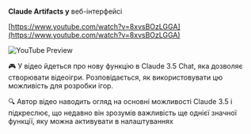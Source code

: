 <!--
date: 2024-07-08T23:03:45
-->

**Claude Artifacts у** веб-інтерфейсі


[https://www.youtube.com/watch?v=8xvsBOzLGGA](https://www.youtube.com/watch?v=8xvsBOzLGGA)

![YouTube Preview](https://img.youtube.com/vi/8xvsBOzLGGA/mqdefault.jpg)



🎮 У відео йдеться про нову функцію в Claude 3.5 Chat, яка дозволяє створювати відеоігри. Розповідається, як використовувати цю можливість для розробки ігор.

🔍 Автор відео наводить огляд на основні можливості Claude 3.5 і підкреслює, що недавно він зрозумів важливість ще однієї значної функції, яку можна активувати в налаштуваннях